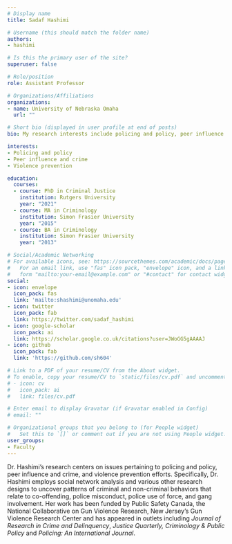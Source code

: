 ```yaml
---
# Display name
title: Sadaf Hashimi

# Username (this should match the folder name)
authors:
- hashimi

# Is this the primary user of the site?
superuser: false

# Role/position
role: Assistant Professor

# Organizations/Affiliations
organizations:
- name: University of Nebraska Omaha
  url: ""

# Short bio (displayed in user profile at end of posts)
bio: My research interests include policing and policy, peer influence and crime, and violence prevention efforts.

interests:
- Policing and policy
- Peer influence and crime
- Violence prevention

education:
  courses:
  - course: PhD in Criminal Justice
    institution: Rutgers University
    year: "2021"
  - course: MA in Criminology
    institution: Simon Frasier University
    year: "2015"
  - course: BA in Criminology
    institution: Simon Frasier University
    year: "2013"

# Social/Academic Networking
# For available icons, see: https://sourcethemes.com/academic/docs/page-builder/#icons
#   For an email link, use "fas" icon pack, "envelope" icon, and a link in the
#   form "mailto:your-email@example.com" or "#contact" for contact widget.
social:
- icon: envelope
  icon_pack: fas
  link: 'mailto:shashimi@unomaha.edu'
- icon: twitter
  icon_pack: fab
  link: https://twitter.com/sadaf_hashimi
- icon: google-scholar
  icon_pack: ai
  link: https://scholar.google.co.uk/citations?user=JWoGG5gAAAAJ
- icon: github
  icon_pack: fab
  link: 'https://github.com/sh604'

# Link to a PDF of your resume/CV from the About widget.
# To enable, copy your resume/CV to `static/files/cv.pdf` and uncomment the lines below.
# - icon: cv
#   icon_pack: ai
#   link: files/cv.pdf

# Enter email to display Gravatar (if Gravatar enabled in Config)
# email: ""

# Organizational groups that you belong to (for People widget)
#   Set this to `[]` or comment out if you are not using People widget.
user_groups:
- Faculty
---
```


Dr. Hashimi’s research centers on issues pertaining to policing and policy, peer influence and crime, and violence prevention efforts. Specifically, Dr. Hashimi employs social network analysis and various other research designs to uncover patterns of criminal and non-criminal behaviors that relate to co-offending, police misconduct, police use of force, and gang involvement. Her work has been funded by Public Safety Canada, the National Collaborative on Gun Violence Research, New Jersey’s Gun Violence Research Center and has appeared in outlets including *Journal of Research in Crime and Delinquency*, *Justice Quarterly,* *Criminology & Public Policy* and *Policing: An International Journal*. 